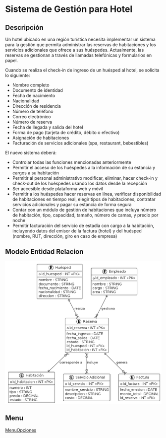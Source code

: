 # Sistema de Gestión para Hotel

## Descripción

Un hotel ubicado en una región turística necesita implementar un sistema para la gestión que permita administrar las reservas de habitaciones y los servicios adicionales que ofrece a sus huéspedes. Actualmente, las reservas se gestionan a través de llamadas telefónicas y formularios en papel.

Cuando se realiza el check-in de ingreso de un huésped al hotel, se solicita lo siguiente:

- Nombre completo
- Documento de identidad
- Fecha de nacimiento
- Nacionalidad
- Dirección de residencia
- Número de teléfono
- Correo electrónico
- Número de reserva
- Fecha de llegada y salida del hotel
- Forma de pago (tarjeta de crédito, débito o efectivo)
- Asignación de habitaciones
- Facturación de servicios adicionales (spa, restaurant, bebestibles)

El nuevo sistema deberá:

- Controlar todas las funciones mencionadas anteriormente
- Permitir el acceso de los huéspedes a la información de su estancia y cargos a su habitación
- Permitir al personal administrativo modificar, eliminar, hacer check-in y check-out de los huéspedes usando los datos desde la recepción
- Ser accesible desde plataforma web y móvil
- Permitir a los huéspedes hacer reservas en línea, verificar disponibilidad de habitaciones en tiempo real, elegir tipos de habitaciones, contratar servicios adicionales y pagar su estancia de forma segura
- Contar con un módulo de gestión de habitaciones que incluya número de habitación, tipo, capacidad, tamaño, número de camas, y precio por noche
- Permitir facturación del servicio de estadía con cargo a la habitación, incluyendo datos del emisor de la factura (hotel) y del huésped (nombre, RUT, dirección, giro en caso de empresa)

## Modelo Entidad Relacion

![modeloEntidadRelacion](entidadRelacion.png)


## Menu
[MenuOpciones](menu.png)